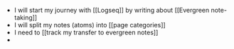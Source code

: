 - I will start my journey with [[Logseq]] by writing about [[Evergreen note-taking]]
- I will split my notes (atoms) into [[page categories]]
- I need to [[track my transfer to evergreen notes]]
-

